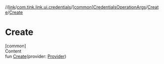 //[link](../../../index.md)/[com.tink.link.ui.credentials](../../index.md)/[[common]CredentialsOperationArgs](../index.md)/[Create](index.md)/[Create](-create.md)



# Create  
[common]  
Content  
fun [Create](-create.md)(provider: [Provider](../../../com.tink.model.provider/[common]-provider/index.md))  



